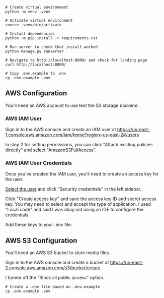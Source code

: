 ```shell
# Create virtual environment
python -m venv .venv

# Activate virtual environment
source .venv/bin/activate

# Install dependencies
python -m pip install -r requirements.txt

# Run server to check that install worked
python manage.py runserver

# Navigate to http://localhost:8000/ and check for landing page
curl http://localhost:8000/

# Copy .env.example to .env
cp .env.example .env
```

## AWS Configuration

You'll need an AWS account to use test the S3 storage backend.

### AWS IAM User

Sign in to the AWS console and create an IAM user at https://us-east-1.console.aws.amazon.com/iam/home?region=us-east-2#/users

In step 2 for setting permissions, you can click "Attach existing policies directly" and select "AmazonS3FullAccess".

### AWS IAM User Credentials

Once you've created the IAM user, you'll need to create an access key for the user.

[Select the user](https://us-east-1.console.aws.amazon.com/iam/home?region=us-east-2#/users) and click "Security credentials" in the left sidebar.

Click "Create access key" and save the access key ID and secret access key. You may need to select and accept the type of application. I used "Local code" and said I was okay not using an IDE to configure the credentials.

Add these keys to your .env file.

## AWS S3 Configuration

You'll need an AWS S3 bucket to store media files.

Sign in to the AWS console and create a bucket at https://us-east-2.console.aws.amazon.com/s3/bucket/create.

I turned off the "Block all public access" option.

```shell
# Create a .env file based on .env.example
cp .env.example .env
```
